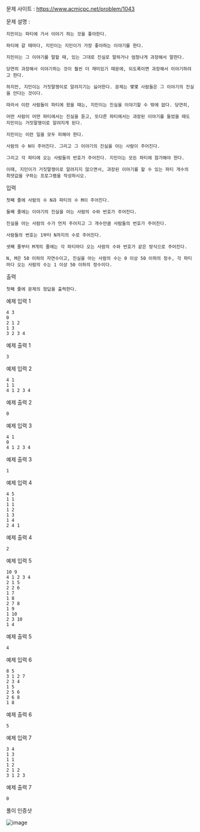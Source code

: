 문제 사이트 : https://www.acmicpc.net/problem/1043

문제 설명 :

    지민이는 파티에 가서 이야기 하는 것을 좋아한다. 
    
    파티에 갈 때마다, 지민이는 지민이가 가장 좋아하는 이야기를 한다.
    
    지민이는 그 이야기를 말할 때, 있는 그대로 진실로 말하거나 엄청나게 과장해서 말한다.
    
    당연히 과장해서 이야기하는 것이 훨씬 더 재미있기 때문에, 되도록이면 과장해서 이야기하려고 한다.
    
    하지만, 지민이는 거짓말쟁이로 알려지기는 싫어한다. 문제는 몇몇 사람들은 그 이야기의 진실을 안다는 것이다.
    
    따라서 이런 사람들이 파티에 왔을 때는, 지민이는 진실을 이야기할 수 밖에 없다. 당연히, 
    
    어떤 사람이 어떤 파티에서는 진실을 듣고, 또다른 파티에서는 과장된 이야기를 들었을 때도 지민이는 거짓말쟁이로 알려지게 된다.
    
    지민이는 이런 일을 모두 피해야 한다.

    사람의 수 N이 주어진다. 그리고 그 이야기의 진실을 아는 사람이 주어진다.
    
    그리고 각 파티에 오는 사람들의 번호가 주어진다. 지민이는 모든 파티에 참가해야 한다.
    
    이때, 지민이가 거짓말쟁이로 알려지지 않으면서, 과장된 이야기를 할 수 있는 파티 개수의 최댓값을 구하는 프로그램을 작성하시오.

입력

    첫째 줄에 사람의 수 N과 파티의 수 M이 주어진다.

    둘째 줄에는 이야기의 진실을 아는 사람의 수와 번호가 주어진다. 
    
    진실을 아는 사람의 수가 먼저 주어지고 그 개수만큼 사람들의 번호가 주어진다.
    
    사람들의 번호는 1부터 N까지의 수로 주어진다.

    셋째 줄부터 M개의 줄에는 각 파티마다 오는 사람의 수와 번호가 같은 방식으로 주어진다.

    N, M은 50 이하의 자연수이고, 진실을 아는 사람의 수는 0 이상 50 이하의 정수, 각 파티마다 오는 사람의 수는 1 이상 50 이하의 정수이다.

출력

    첫째 줄에 문제의 정답을 출력한다.

예제 입력 1 

    4 3
    0
    2 1 2
    1 3
    3 2 3 4

예제 출력 1 

    3

예제 입력 2 

    4 1
    1 1
    4 1 2 3 4

예제 출력 2 

    0

예제 입력 3 

    4 1
    0
    4 1 2 3 4

예제 출력 3 

    1

예제 입력 4 

    4 5
    1 1
    1 1
    1 2
    1 3
    1 4
    2 4 1

예제 출력 4 

    2

예제 입력 5 

    10 9
    4 1 2 3 4
    2 1 5
    2 2 6
    1 7
    1 8
    2 7 8
    1 9
    1 10
    2 3 10
    1 4

예제 출력 5 

    4

예제 입력 6 

    8 5
    3 1 2 7
    2 3 4
    1 5
    2 5 6
    2 6 8
    1 8

예제 출력 6 

    5

예제 입력 7 

    3 4
    1 3
    1 1
    1 2
    2 1 2
    3 1 2 3

예제 출력 7 

    0
    
    
풀이 인증샷

![image](https://user-images.githubusercontent.com/57944215/208434562-7c671ea7-c1d6-48dd-8861-e3bcd48b9f69.png)
